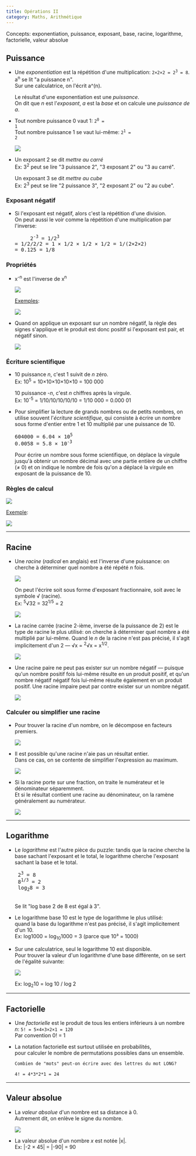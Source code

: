 ```yaml
---
title: Opérations II
category: Maths, Arithmétique
---
```


Concepts: exponentiation, puissance, exposant, base, racine, logarithme, factorielle, valeur absolue

## Puissance

* Une *exponentiation* est la répétition d'une multiplication: <code>2×2×2 = 2<sup>3</sup> = 8</code>.  
  a<sup>n</sup> se lit "a puissance n".  
  Sur une calculatrice, on l'écrit a^(n).

  Le résultat d'une exponentiation est une *puissance*.  
  On dit que *n* est l'*exposant*, *a* est la *base* et on calcule une *puissance de a*.

* Tout nombre puissance 0 vaut 1: <code>2<sup>0</sup> = 1</code>  
  Tout nombre puissance 1 se vaut lui-même: <code>2<sup>1</sup> = 2</code>

  ![](https://i.imgur.com/lBDRiFK.png)

* Un exposant 2 se dit *mettre au carré*  
  Ex: 3<sup>2</sup> peut se lire "3 puissance 2", "3 exposant 2" ou "3 au carré".

  Un exposant 3 se dit *mettre au cube*  
  Ex: 2<sup>3</sup> peut se lire "2 puissance 3", "2 exposant 2" ou "2 au cube".

### Exposant négatif

* Si l'exposant est négatif, alors c'est la répétition d'une division.  
  On peut aussi le voir comme la répétition d'une multiplication par l'inverse:

  <pre>
       2<sup>-3</sup> = 1/2<sup>3</sup>
  = 1/2/2/2 = 1 × 1/2 × 1/2 × 1/2 = 1/(2×2×2)
  = 0.125 = 1/8
  </pre>

### Propriétés

* x<sup>-n</sup> est l'inverse de x<sup>n</sup>

  ![](https://i.imgur.com/0XanMBQ.png)

  <ins>Exemples</ins>:

  ![](https://i.imgur.com/H5S6HrD.png)

* Quand on applique un exposant sur un nombre négatif, la règle des signes s'applique et le produit est donc positif si l'exposant est pair, et négatif sinon.

  ![](https://i.imgur.com/YVGxcyM.png?1)

### Écriture scientifique

* 10 puissance *n*, c'est 1 suivit de *n* zéro.  
  Ex: 10<sup>5</sup> = 10×10×10×10×10 = 100 000

  10 puissance *-n*, c'est *n* chiffres après la virgule.  
  Ex: 10<sup>-5</sup> = 1/10/10/10/10/10 = 1/10 000 = 0.000 01

* Pour simplifier la lecture de grands nombres ou de petits nombres, on utilise souvent l'*écriture scientifique*, qui consiste à écrire un nombre sous forme d'entier entre 1 et 10 multiplié par une puissance de 10.

  <pre>
  604000 = 6.04 × 10<sup>5</sup>  
  0.0058 = 5.8 × 10<sup>-3</sup>
  </pre>

  Pour écrire un nombre sous forme scientifique, on déplace la virgule jusqu'à obtenir un nombre décimal avec une partie entière de un chiffre (≠ 0) et on indique le nombre de fois qu'on a déplacé la virgule en exposant de la puissance de 10.

### Règles de calcul

![](https://i.imgur.com/lvaayp6.png)

<ins>Exemple</ins>:

![](https://i.imgur.com/IwnGySi.png)

---

## Racine

* Une *racine* (*radical* en anglais) est l'inverse d'une puissance: on cherche à déterminer quel nombre a été répété *n* fois.

  ![](https://i.imgur.com/xnkgw0M.png)

  On peut l'écrire soit sous forme d'exposant fractionnaire, soit avec le symbole &radic; (racine).  
  Ex: <sup>5</sup>&radic;32 = 32<sup>1/5</sup> = 2

  ![](https://i.imgur.com/iE9IVj4.png)

* La racine carrée (racine 2-ième, inverse de la puissance de 2) est le type de racine le plus utilisé: on cherche à déterminer quel nombre a été multiplié par lui-même. Quand le *n* de la racine n'est pas précisé, il s'agit implicitement d'un 2 — &radic;x = <sup>2</sup>&radic;x = x<sup>1/2</sup>.

  ![](https://i.imgur.com/0WYLqqa.png)

* Une racine paire ne peut pas exister sur un nombre négatif — puisque qu'un nombre positif fois lui-même résulte en un produit positif, et qu'un nombre négatif négatif fois lui-même résulte également en un produit positif. Une racine impaire peut par contre exister sur un nombre négatif.

  ![](https://i.imgur.com/1XjzR26.png)

### Calculer ou simplifier une racine

* Pour trouver la racine d'un nombre, on le décompose en facteurs premiers.

  ![](https://i.imgur.com/NcTyx2A.png)

* Il est possible qu'une racine n'aie pas un résultat entier.  
  Dans ce cas, on se contente de simplifier l'expression au maximum.

  ![](https://i.imgur.com/R0Kl06S.png)

* Si la racine porte sur une fraction, on traite le numérateur et le dénominateur séparemment.  
  Et si le résultat contient une racine au dénominateur, on la ramène généralement au numérateur.

  ![](https://i.imgur.com/jkfvUHZ.png)

---

## Logarithme

* Le *logarithme* est l'autre pièce du puzzle: tandis que la racine cherche la base sachant l'exposant et le total, le logarithme cherche l'exposant sachant la base et le total.

   <pre>
   2<sup>3</sup> = 8
   8<sup>1/3</sup> = 2
   log<sub>2</sub>8 = 3
   </pre>

  Se lit "log base 2 de 8 est égal à 3".

* Le logarithme base 10 est le type de logarithme le plus utilisé:  
  quand la base du logarithme n'est pas précisé, il s'agit implicitement d'un 10.  
  Ex: log1000 = log<sub>10</sub>1000 = 3 (parce que 10³ = 1000)

* Sur une calculatrice, seul le logarithme 10 est disponible.  
Pour trouver la valeur d'un logarithme d'une base différente, on se sert de l'égalité suivante:

  ![](https://i.imgur.com/V8DhI0v.png)

  Ex: log<sub>2</sub>10 = log 10 / log 2

---

## Factorielle

* Une *factorielle* est le produit de tous les entiers inférieurs à un nombre *n*: `5! = 5×4×3×2×1 = 120`  
  Par convention 0! = 1

* La notation factorielle est surtout utilisée en probabilités,  
  pour calculer le nombre de permutations possibles dans un ensemble.

  ``` txt
  Combien de "mots" peut-on écrire avec des lettres du mot LONG?

  4! = 4*3*2*1 = 24
  ```

---

## Valeur absolue

* La *valeur absolue* d'un nombre est sa distance à 0.  
  Autrement dit, on enlève le signe du nombre.

  ![](https://i.imgur.com/1IuVT9U.png)

* La valeur absolue d'un nombre *x* est notée |x|.  
  Ex: |-2 × 45| = |-90| = 90